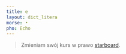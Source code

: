 ```yaml
---
title: e
layout: dict_litera
morse: •
pho: Echo
---
```

> Zmieniam swój kurs w prawo [starboard](/dict/s/starboard.html).